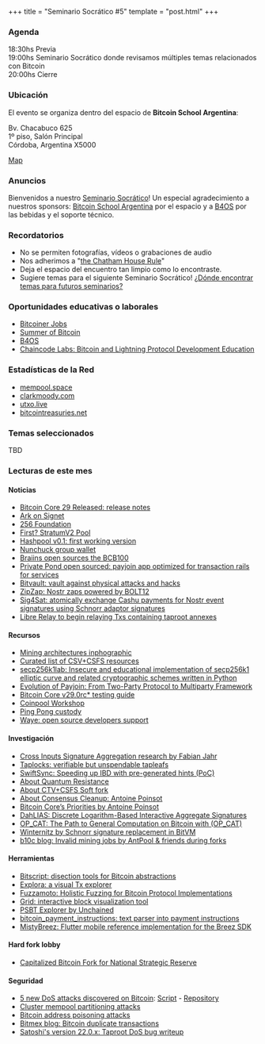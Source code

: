 +++
title = "Seminario Socrático #5"
template = "post.html"
+++

### Agenda

18:30hs Previa\
19:00hs Seminario Socrático donde revisamos múltiples temas relacionados con Bitcoin\
20:00hs Cierre

### Ubicación

El evento se organiza dentro del espacio de **Bitcoin School Argentina**:

Bv. Chacabuco 625\
1º piso, Salón Principal\
Córdoba, Argentina X5000

[Map](https://maps.app.goo.gl/qKsJHTbN6XiK1h717)

### Anuncios

Bienvenidos a nuestro [Seminario Socrático](/about)!
Un especial agradecimiento a nuestros sponsors: [Bitcoin School Argentina](https://bitcoinschoolar.com/) por el espacio y
a [B4OS](https://www.libreriadesatoshi.com/b4os) por las bebidas y el soporte técnico.

### Recordatorios

- No se permiten fotografías, vídeos o grabaciones de audio
- Nos adherimos a "[the Chatham House Rule](https://www.chathamhouse.org/about-us/chatham-house-rule)"
- Deja el espacio del encuentro tan limpio como lo encontraste.
- Sugiere temas para el siguiente Seminario Socrático! [¿Dónde encontrar temas para futuros seminarios?](/about/find-topics)

### Oportunidades educativas o laborales
- [Bitcoiner Jobs](https://bitcoinerjobs.com/)
- [Summer of Bitcoin](https://www.summerofbitcoin.org/)
- [B4OS](https://www.libreriadesatoshi.com/b4os)
- [Chaincode Labs: Bitcoin and Lightning Protocol Development Education](https://learning.chaincode.com/)

### Estadísticas de la Red
- [mempool.space](https://mempool.space/)
- [clarkmoody.com](https://bitcoin.clarkmoody.com/dashboard/)
- [utxo.live](https://utxo.live/)
- [bitcointreasuries.net](https://bitcointreasuries.net/)

### Temas seleccionados

TBD

### Lecturas de este mes

#### Noticias

- [Bitcoin Core 29 Released: release notes](https://bitcoincore.org/en/releases/29.0/)
- [Ark on Signet](https://blog.second.tech/try-ark-on-signet/)
- [256 Foundation](https://256foundation.org/)
- [First? StratumV2 Pool](https://www.dmnd.work/upcoming/index.html)
- [Hashpool v0.1: first working version](https://github.com/vnprc/hashpool/tags)
- [Nunchuck group wallet](https://nunchuk.io/blog/group-wallet)
- [Braiins open sources the BCB100](https://xcancel.com/BraiinsMining/status/1904601550212731287)
- [Private Pond open sourced: payjoin app optimized for transaction rails for services](https://x.com/MrKukks/status/1906615058689335400)
- [Bitvault: vault against physical attacks and hacks](https://www.bitvault.sv/)
- [ZipZap: Nostr zaps powered by BOLT12](https://github.com/sbddesign/zipzap)
- [Sig4Sat: atomically exchange Cashu payments for Nostr event signatures using Schnorr adaptor signatures](https://github.com/vstabile/sig4sats-script)
- [Libre Relay to begin relaying Txs containing taproot annexes](https://bitcoinops.org/en/newsletters/2025/03/28/#plan-to-relay-certain-taproot-annexes)


#### Recursos
- [Mining architectures inphographic](https://x.com/aeonBTC/status/1903213215921967210/photo/1)
- [Curated list of CSV+CSFS resources](https://github.com/arshbot/awesome-ctv-csfs)
- [secp256k1lab: Insecure and educational implementation of secp256k1 elliptic curve and related cryptographic schemes written in Python](https://github.com/secp256k1lab/secp256k1lab)
- [Evolution of Payjoin: From Two-Party Protocol to Multiparty Framework](https://payjoindevkit.org/2025/03/18/the-evolution-of-payjoin/)
- [Bitcoin Core v29.0rc* testing guide](https://github.com/bitcoin-core/bitcoin-devwiki/wiki/29.0-Release-Candidate-Testing-Guide)
- [Coinpool Workshop](https://docs.google.com/presentation/d/1viu7ZuTpJItTOwE6YGKNSTMNzSldvKR8RWLMTMf4oV8/edit#slide=id.g32faf42218d_0_324)
- [Ping Pong custody](https://blog.brollup.org/play-ping-pong-or-ngmi-01c36667c21f)
- [Waye: open source developers support](https://www.waye.dev/)


#### Investigación
- [Cross Inputs Signature Aggregation research by Fabian Jahr](https://hrf.org/latest/cisa-research-paper/)
- [Taplocks: verifiable but unspendable tapleafs](https://github.com/taproot-wizards/taplocks/blob/main/README.md)
- [SwiftSync: Speeding up IBD with pre-generated hints (PoC)](https://bitcoinops.org/en/newsletters/2025/04/11/#swiftsync-speedup-for-initial-block-download)
- [About Quantum Resistance](https://bitcoinops.org/en/newsletters/2025/04/04/#multiple-discussions-about-quantum-computer-theft-and-resistance)
- [About CTV+CSFS Soft fork](https://bitcoinops.org/en/newsletters/2025/04/04/#multiple-discussions-about-a-ctv-csfs-soft-fork)
- [About Consensus Cleanup: Antoine Poinsot](https://bitcoinops.org/en/newsletters/2025/04/04/#draft-bip-published-for-consensus-cleanup)
- [Bitcoin Core’s Priorities by Antoine Poinsot](https://delvingbitcoin.org/t/antoine-poinsot-on-bitcoin-cores-priorities/1470)
- [DahLIAS: Discrete Logarithm-Based Interactive Aggregate Signatures](https://eprint.iacr.org/2025/692.pdf)
- [OP\_CAT: The Path to General Computation on Bitcoin with (OP\_CAT)](https://delvingbitcoin.org/t/the-path-to-general-computation-on-bitcoin-with-op-cat/1106/2)
- [Winternitz by Schnorr signature replacement in BitVM](https://bitvmx.org/files/esspi-ecdsa-input-bitvmx.pdf)
- [b10c blog: Invalid mining jobs by AntPool & friends during forks](https://b10c.me/observations/14-antpool-and-friends-invalid-mining-jobs/)

#### Herramientas
- [Bitscript: disection tools for Bitcoin abstractions](https://www.bitscript.app/lessons)
- [Explora: a visual Tx explorer](https://github.com/lontivero/explora)
- [Fuzzamoto: Holistic Fuzzing for Bitcoin Protocol Implementations](https://github.com/dergoegge/fuzzamoto)
- [Grid: interactive block visualization tool](https://orange.surf/grid/)
- [PSBT Explorer by Unchained](https://bip370.org/)
- [bitcoin\_payment\_instructions: text parser into payment instructions](https://docs.rs/bitcoin-payment-instructions/latest/bitcoin_payment_instructions/)
- [MistyBreez: Flutter mobile reference implementation for the Breez SDK](https://github.com/breez/misty-breez)

#### Hard fork lobby
- [Capitalized Bitcoin Fork for National Strategic Reserve](https://eprint.iacr.org/2025/505)

#### Seguridad
- [5 new DoS attacks discovered on Bitcoin](https://x.com/123456/status/1899503731701633133): [Script](https://pastebin.com/raw/y3CNtJB2) - [Repository](https://github.com/visualbasic6/bithop)
- [Cluster mempool partitioning attacks](https://delvingbitcoin.org/t/cluster-mempool-partitioning-attacks/1548)
- [Bitcoin address poisoning attacks](https://blog.lopp.net/bitcoin-address-poisoning-attacks/)
- [Bitmex blog: Bitcoin duplicate transactions](https://blog.bitmex.com/bitcoins-duplicate-transactions/)
- [Satoshi's version 22.0.x: Taproot DoS bug writeup](https://rubin.io/bitcoin/2025/03/11/core-vuln-taproot-dos/)
